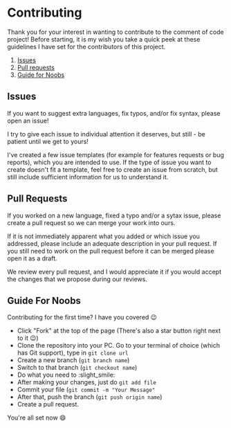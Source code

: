 # Contributing

Thank you for your interest in wanting to contribute to the comment of code project! Before starting, it is my wish you take a quick peek at these 
guidelines I have set for the contributors of this project.

1. [Issues]
2. [Pull requests]
3. [Guide for Noobs]

## Issues 

If you want to suggest extra languages, fix typos, and/or fix syntax, please open an issue!

I try to give each issue to individual attention it deserves, but still - be patient until we get to yours!

I've created a few issue templates (for example for features requests or bug reports), which you are intended to use. If the type of issue you want to
create doesn't fit a template, feel free to create an issue from scratch, but still include sufficient information for us to understand it.

## Pull Requests 

If you worked on a new language, fixed a typo and/or a sytax issue, please create a pull request so we can merge your work into ours.

If it is not immediately apparent what you added or which issue you addressed, please include an adequate description in your pull request. 
If you still need to work on the pull request before it can be merged please open it as a draft.

We review every pull request, and I would appreciate it if you would accept the changes that we propose during our reviews.

## Guide For Noobs

Contributing for the first time? I have you covered :wink: 

  - Click "Fork" at the top of the page (There's also a star button right next to it :wink:)
  - Clone the repository into your PC. Go to your terminal of choice (which has Git support), type in `git clone url`
  - Create a new branch (`git branch name`) 
  - Switch to that branch (`git checkout name`)
  - Do what you need to :slight_smile:
  - After making your changes, just do `git add file`
  - Commit your file (`git commit -m "Your Message"`
  - After that, push the branch (`git push origin name`)
  - Create a pull request. 
  
 You're all set now :smile:

[Issues]: https://github.com/harshhh-dev/comment-of-code/new/master#issues
[Pull requests]: https://github.com/harshhh-dev/comment-of-code/new/master#pull-requests
[Guide for Noobs]: https://github.com/harshhh-dev/comment-of-code/new/master#guide-for-noobs
